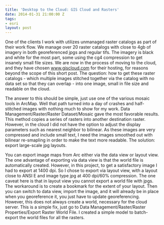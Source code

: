 ```yaml
---
title: 'Desktop to the Cloud: GIS Cloud and Rasters'
date: 2014-01-31 21:00:00 Z
tags:
- esri
layout: post
---
```

One of the clients I work with utilizes unmanaged raster catalogs as part of their work flow. We manage over 20 raster catalogs with close to 4gb of imagery in both georeferenced jpgs and regular tifs. The imagery is black and white for the most part, some using the cg4 compression to get insanely small file sizes. We are now in the process of moving to the cloud, and they have chosen www.giscloud.com for their hosting, for reasons beyond the scope of this short post. The question: how to get these raster catalogs - which multiple images stitched together via the catalog with no data set so that they can overlap - into one image, small in file size and readable on the cloud.

The answer to this should be simple, just use one of the various mosaic tools in ArcMap. Well that path turned into a day of crashes and half-stitched images with nothing much to show for my work. Data Management/Raster/Raster Dataset/Mosaic gave the most favorable results. This method copies a series of rasters into another destination raster. However, in the cloud I did not have the option to adjust the display parameters such as nearest neighbor to bilinear. As these images are very compressed and include small text, I need the images smoothed out with bilinear re-smapling in order to make the text more readable. The solution: export large-scale jpg layouts.

You can export image maps from Arc either via the data view or layout view. The one advantage of exporting via data view is that the world file is automatically created. However, in this project, to get a satisfactory image I had to export at 1400 dpi. So I chose to export via layout view, with a layout close to ANSI E and image type jpg at 400 dpi/60% compression. The one caveat here is that in layout view you cannot export a world file with jpgs. The workaround is to create a bookmark for the extent of your layout. Then you can switch to data view, import the image, and it will already be in place when you georeference it, you just have to update georeferencing. However, this does not always create a world, necessary for the cloud server. This is a simple fix, just go to Data Management/Raster/Raster Properties/Export Raster World File. I created a simple model to batch-export the world files for all the rasters.
